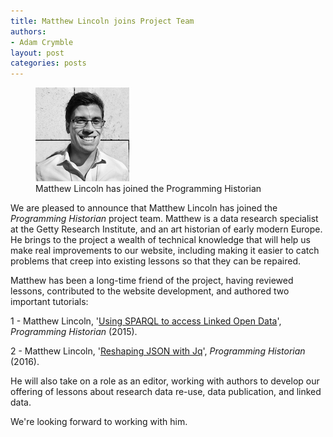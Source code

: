 ```yaml
---
title: Matthew Lincoln joins Project Team
authors:
- Adam Crymble
layout: post
categories: posts
---
```



<p><figure><img src="/avatars/matthew-lincoln.png" alt=""/><figcaption>
    Matthew Lincoln has joined the Programming Historian</figcaption></figure></p>


We are pleased to announce that Matthew Lincoln has joined the *Programming Historian* project team. Matthew is a data research specialist at the Getty Research Institute, and an art historian of early modern Europe. He brings to the project a wealth of technical knowledge that will help us make real improvements to our website, including making it easier to catch problems that creep into existing lessons so that they can be repaired.

Matthew has been a long-time friend of the project, having reviewed lessons, contributed to the website development, and authored two important tutorials:

1 - Matthew Lincoln, '[Using SPARQL to access Linked Open Data](/lessons/graph-databases-and-SPARQL)', *Programming Historian* (2015).

2 - Matthew Lincoln, '[Reshaping JSON with Jq](/lessons/json-and-jq)', *Programming Historian* (2016).

He will also take on a role as an editor, working with authors to develop our offering of lessons about research data re-use, data publication, and linked data.

We're looking forward to working with him.
